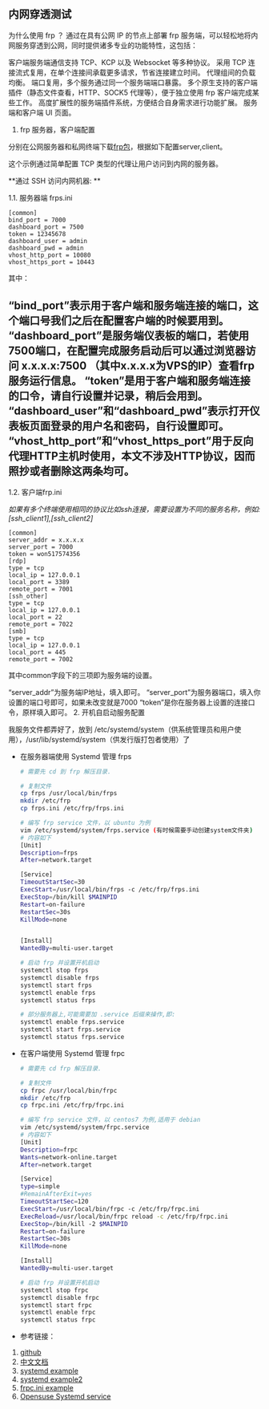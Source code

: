 内网穿透测试
------------

为什么使用 frp ？
通过在具有公网 IP 的节点上部署 frp 服务端，可以轻松地将内网服务穿透到公网，同时提供诸多专业的功能特性，这包括：

客户端服务端通信支持 TCP、KCP 以及 Websocket 等多种协议。
采用 TCP 连接流式复用，在单个连接间承载更多请求，节省连接建立时间。
代理组间的负载均衡。
端口复用，多个服务通过同一个服务端端口暴露。
多个原生支持的客户端插件（静态文件查看，HTTP、SOCK5 代理等），便于独立使用 frp 客户端完成某些工作。
高度扩展性的服务端插件系统，方便结合自身需求进行功能扩展。
服务端和客户端 UI 页面。
1. frp 服务器，客户端配置

分别在公网服务器和私网终端下载[frp包](https://github.com/fatedier/frp/releases)，根据如下配置server,client。

这个示例通过简单配置 TCP 类型的代理让用户访问到内网的服务器。

**通过 SSH 访问内网机器: **

1.1. 服务器端 frps.ini

```
[common]
bind_port = 7000
dashboard_port = 7500
token = 12345678
dashboard_user = admin
dashboard_pwd = admin
vhost_http_port = 10080
vhost_https_port = 10443
```
其中：

“bind_port”表示用于客户端和服务端连接的端口，这个端口号我们之后在配置客户端的时候要用到。
“dashboard_port”是服务端仪表板的端口，若使用7500端口，在配置完成服务启动后可以通过浏览器访问 x.x.x.x:7500 （其中x.x.x.x为VPS的IP）查看frp服务运行信息。
“token”是用于客户端和服务端连接的口令，请自行设置并记录，稍后会用到。
“dashboard_user”和“dashboard_pwd”表示打开仪表板页面登录的用户名和密码，自行设置即可。
“vhost_http_port”和“vhost_https_port”用于反向代理HTTP主机时使用，本文不涉及HTTP协议，因而照抄或者删除这两条均可。
---

1.2. 客户端frp.ini

*如果有多个终端使用相同的协议比如ssh连接，需要设置为不同的服务名称，例如:[ssh_client1],[ssh_client2]*

```
[common]
server_addr = x.x.x.x
server_port = 7000
token = won517574356
[rdp]
type = tcp
local_ip = 127.0.0.1   
local_port = 3389
remote_port = 7001
[ssh_other]
type = tcp
local_ip = 127.0.0.1   
local_port = 22
remote_port = 7022  
[smb]
type = tcp
local_ip = 127.0.0.1
local_port = 445
remote_port = 7002
```
其中common字段下的三项即为服务端的设置。

“server_addr”为服务端IP地址，填入即可。
“server_port”为服务器端口，填入你设置的端口号即可，如果未改变就是7000
“token”是你在服务器上设置的连接口令，原样填入即可。
2. 开机自启动服务配置

我服务文件都弄好了，放到 /etc/systemd/system（供系统管理员和用户使用），/usr/lib/systemd/system（供发行版打包者使用）了

* 在服务器端使用 Systemd 管理 frps

  ```bash
  # 需要先 cd 到 frp 解压目录.

  # 复制文件
  cp frps /usr/local/bin/frps
  mkdir /etc/frp
  cp frps.ini /etc/frp/frps.ini

  # 编写 frp service 文件，以 ubuntu 为例
  vim /etc/systemd/system/frps.service (有时候需要手动创建system文件夹)
  # 内容如下
  [Unit]
  Description=frps
  After=network.target

  [Service]
  TimeoutStartSec=30
  ExecStart=/usr/local/bin/frps -c /etc/frp/frps.ini
  ExecStop=/bin/kill $MAINPID
  Restart=on-failure
  RestartSec=30s
  KillMode=none


  [Install]
  WantedBy=multi-user.target

  # 启动 frp 并设置开机启动
  systemctl stop frps
  systemctl disable frps
  systemctl start frps
  systemctl enable frps
  systemctl status frps

  # 部分服务器上,可能需要加 .service 后缀来操作,即:
  systemctl enable frps.service
  systemctl start frps.service
  systemctl status frps.service
  ```
* 在客户端使用 Systemd 管理 frpc

  ```bash
  # 需要先 cd frp 解压目录.

  # 复制文件
  cp frpc /usr/local/bin/frpc
  mkdir /etc/frp
  cp frpc.ini /etc/frp/frpc.ini

  # 编写 frp service 文件，以 centos7 为例,适用于 debian
  vim /etc/systemd/system/frpc.service
  # 内容如下
  [Unit]
  Description=frpc
  Wants=network-online.target
  After=network.target

  [Service]
  type=simple
  #RemainAfterExit=yes
  TimeoutStartSec=120
  ExecStart=/usr/local/bin/frpc -c /etc/frp/frpc.ini
  ExecReload=/usr/local/bin/frpc reload -c /etc/frp/frpc.ini
  ExecStop=/bin/kill -2 $MAINPID
  Restart=on-failure
  RestartSec=30s
  KillMode=none

  [Install]
  WantedBy=multi-user.target

  # 启动 frp 并设置开机启动
  systemctl stop frpc
  systemctl disable frpc
  systemctl start frpc
  systemctl enable frpc
  systemctl status frpc
  ```
* 参考链接：

1. [github](https://github.com/fatedier/frp)
2. [中文文档](https://gofrp.org/docs/setup/)
3. [systemd example](https://www.jianshu.com/p/ea7dec93ee92)
4. [systemd example2](https://zhuanlan.zhihu.com/p/80908971)
5. [frpc.ini example](https://sspai.com/post/52523)
6. [Opensuse Systemd service](https://zh.opensuse.org/openSUSE:How_to_write_a_systemd_service)
